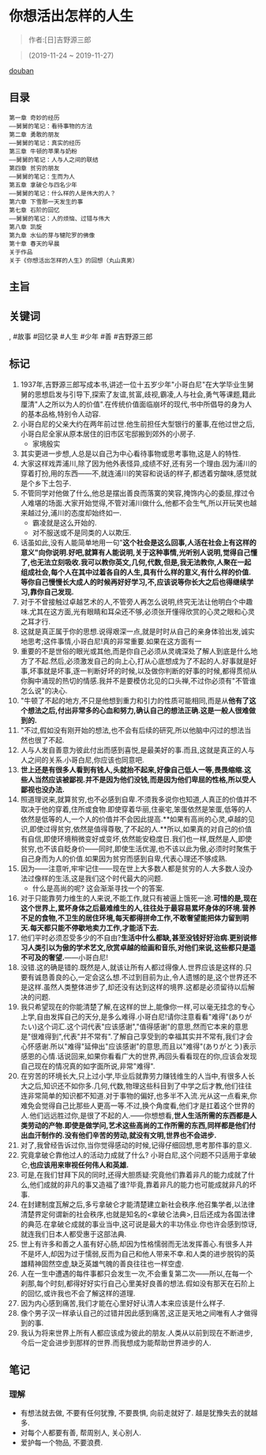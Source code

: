 # 你想活出怎样的人生

> 作者:[日]吉野源三郎

> (2019-11-24 ~ 2019-11-27)

[douban](https://book.douban.com/subject/34659228/)

## 目录
```
第一章 奇妙的经历
——舅舅的笔记：看待事物的方法
第二章 勇敢的朋友
——舅舅的笔记：真实的经历
第三章 牛顿的苹果与奶粉
——舅舅的笔记：人与人之间的联结
第四章 贫穷的朋友
——舅舅的笔记：生而为人
第五章 拿破仑与四名少年
——舅舅的笔记：什么样的人是伟大的人？
第六章 下雪那一天发生的事
第七章 石阶的回忆
——舅舅的笔记：人的烦恼、过错与伟大
第八章 凯旋
第九章 水仙的芽与犍陀罗的佛像
第十章 春天的早晨
关于作品
关于《你想活出怎样的人生》的回想（丸山真男）
```

## 主旨


## 关键词
, #故事 #回忆录 #人生 #少年 #善 #吉野源三郎

## 标记
1. 1937年,吉野源三郎写成本书,讲述一位十五岁少年"小哥白尼"在大学毕业生舅舅的思想启发与引导下,探索了友谊,贫富,歧视,霸凌,人与社会,勇气等课题,籍此厘清"人之所以为人的价值".在传统价值面临崩坏的现代,书中所倡导的身为人的基本品格,特别令人动容.
2. 小哥白尼的父亲大约在两年前过世.他生前担任大型银行的董事,在他过世之后,小哥白尼全家从原本居住的旧市区宅邸搬到郊外的小房子.
    * 家境殷实
3. 其实更进一步想,人总是以自己为中心看待事物或思考事物,这是人的特性.
4. 大家这样戏弄浦川,除了因为他外表怪异,成绩不好,还有另一个理由.因为浦川的穿着打扮,用的东西——不,就连浦川的笑容和说话的样子,都透着穷酸味,感觉就是个乡下土包子.
5. 不管同学对他做了什么,他总是摆出善良而落寞的笑容,掩饰内心的委屈,撑过令人难堪的场面.大家开始觉得,不管对浦川做什么,他都不会生气,所以开玩笑也越来越过分,浦川的态度却始终如一.
    * 霸凌就是这么开始的.
    * 对不服送或不是同类的人以欺压.
6. 话虽如此,没有人能简单地用一句"**这个社会是这么回事,人活在社会上有这样的意义"向你说明.好吧,就算有人能说明,关于这种事情,光听别人说明,觉得自己懂了,也无法立刻吸收.我可以教你英文,几何,代数,但是,我无法教你,人聚在一起组成社会,每个人在其中过着各自的人生,具有什么样的意义,有什么样的价值.等你自己慢慢长大成人的时候再好好学习,不,应该说等你长大之后也得继续学习,靠你自己发现.**
8. 对于不曾接触过卓越艺术的人,不管旁人再怎么说明,终究无法让他明白个中趣味.尤其在这方面,光有眼睛和耳朵还不够,必须张开懂得欣赏的心灵之眼和心灵之耳才行.
9. 这就是真正属于你的思想.说得艰深一点,就是时时从自己的亲身体验出发,诚实地思考;这件事情,小哥白尼!真的非常重要.如果在这方面有一
10. 重要的不是世俗的眼光或其他,而是你自己必须从灵魂深处了解人到底是什么地方了不起.然后,必须激发自己的向上心,打从心底想成为了不起的人.好事就是好事,坏事就是坏事,逐一判断好坏的时候,以及做你判断的好事的时候,都得贯彻从你胸中涌现的热切的情感.我并不是要模仿北见的口头禅,不过你必须有"不管谁怎么说"的决心.
11. "牛顿了不起的地方,不只是他想到重力和引力的性质可能相同,而是从**他有了这个想法之后,付出非常多的心血和努力,确认自己的想法正确.这是一般人很难做到的.**
12. "不过,假如没有刚开始的想法,也不会有后续的研究,所以他脑中闪过的想法当然也很了不起.
13. 人与人发自善意为彼此付出而感到喜悦,是最美好的事.而且,这就是真正的人与人之间的关系.小哥白尼,你应该也同意吧.
14. **世上还是有很多人看到有钱人,头就抬不起来,好像自己低人一等,畏畏缩缩.这些人当然应该被鄙视.并不是因为他们没钱,而是因为他们卑屈的性格,所以受人鄙视也没办法.**
15. 照道理说来,就算贫穷,也不必感到自卑.不须我多说你也知道,人真正的价值并不取决于他的穿着,住所或食物.即使穿着华丽,住豪宅,笨蛋依然是笨蛋,低等的人依然是低等的人,一个人的价值并不会因此提高.**如果有高尚的心灵,卓越的见识,即使过得贫穷,依然是值得尊敬,了不起的人.**所以,如果真的对自己的价值有自信,即使环境稍微变好或变坏,依然能安稳度日.我们也一样,既然是人,即使贫穷,也不该自眨身价——同时,即使生活优渥,也不该以此为傲,必须时时聚焦于自己身而为人的价值.如果因为贫穷而感到自卑,代表心理还不够成熟.
16. 因为——注意听,牢牢记住——现在世上大多数人都是贫穷的人.大多数人没办法过像样的生活,这是我们这个时代最大的问题.
    * 什么是高尚的呢? 这会渐渐寻找一个的答案.
17. 对于只能靠劳力维生的人来说,不能工作,就只有被逼上饿死一途.**可惜的是,现在这个世界上,累坏身体之后最难维生的人,往往处于最容易累坏身体的环境.营养不足的食物,不卫生的居住环境,每天都得拼命工作,不敢奢望能把体力留到明天.每天都只能不停歇地卖力工作,才能活下去.**
18. 他们平时必须忍受多少的不自由?**生活中什么都缺,甚至没钱好好治病.更别说修习人类引以为傲的学术艺文,欣赏卓越的绘画和音乐,对他们来说,这些都只是遥不可及的奢望.**——小哥白尼!
19. 没错.这的确是错的.既然是人,就该让所有人都过得像人.世界应该是这样的.只要有诚恳善良的心,一定会这么想.不过到目前为止,令人遗憾的是,这个世界还不是这样.虽然人类整体进步了,却还没有达到这样的境界.这都是必须留待以后解决的问题.
20. 我只希望现在的你能清楚了解,在这样的世上,能像你一样,可以毫无挂念的专心上学,自由发挥自己的天分,是多么难得.小哥白尼!请你注意看看"难得"(ありがたい)这个词汇.这个词代表"应该感谢","值得感谢"的意思,然而它本来的意思是"很难得到",代表"并不常有".了解自己享受到的幸福其实并不常有,我们才会心怀感谢.所以"难得"延伸出"应该感谢"的意思,而且以"难得"(ありがとう)表示感恩的心情.话说回来,如果你看看广大的世界,再回头看看现在的你,应该会发现自己现在的情况真的如字面所说,非常"难得".
21. 在穷苦的环境长大,只上过小学,毕业后就靠劳力赚钱维生的人当中,有很多人长大之后,知识还不如你多.几何,代数,物理这些科目到了中学之后才教,他们往往连非常简单的知识都不知道.对于事物的偏好,也多半不入流.光从这一点看来,你难免会觉得自己比那些人更高一等.不过,换个角度看,他们才是扛着这个世界的人.他们远远胜过你,是很了不起的人.——你想想看,**世人生活所需的东西都是人类劳动的产物.即使是做学问,艺术这些高尚的工作所需的东西,同样都是他们付出血汗制作的.没有他们辛苦的劳动,就没有文明,世界也不会进步.**
22. 对了,我曾经告诉过你,当你觉得感动的时候,记得仔细回想,思考那件事的意义.
23. 究竟拿破仑靠他过人的活动力成就了什么? 小哥白尼,这个问题不只适用于拿破仑,**也应该用来审视任何伟人和英雄.**
24. 可是,在我们甘拜下风的同时,还得大胆质疑:究竟他们靠着非凡的能力成就了什么,他们成就的非凡的事又造福了谁?毕竟,靠着非凡的能力也可能成就非凡的坏事.
26. 在封建制度瓦解之后,多亏拿破仑才能清楚建立新社会秩序.他召集学者,以法律清楚界定何谓新的社会秩序,也就是知名的<拿破仑法典>,日后还成为各国法律的典范.在拿破仑成就的事业当中,这可说是最大的丰功伟业.你也许会感到惊讶,就连我们日本人都受惠于这部法典.
27. 世上有许多和善之人虽有好心肠,却因为性格懦弱而无法发挥善心.有很多人并不是坏人,却因为过于懦弱,反而为自己和他人带来不幸.和人类的进步脱钩的英雄精神固然空虚,缺乏英雄气魄的善良往往也一样空虚.
28. 人在一生中遭遇的每件事都只会发生一次,不会重复第二次——所以,在每一个刹那,每个时刻,都得好好实行自己心里美好良善的想法.假如没有那天在石阶上的回忆,或许我也不会了解这样的道理.
29. 因为内心感到痛苦,我们才能在心里好好认清人本来应该是什么样子.
30. 像个男子汉一样承认自己的过错并因此感到痛苦,这正是天地之间唯有人才做得到的事.
31. 我认为将来世界上所有人都应该成为彼此的朋友.人类从以前到现在不断进步,今后一定会进步到那样的世界.而我想成为能帮助世界进步的人.

## 笔记

### 理解
* 有想法就去做, 不要有任何犹豫, 不要畏惧, 向前走就好了. 越是犹豫失去的就越多.
* 对每个人都要有善, 帮周别人, 关心别人.
* 爱护每一个物品, 不要浪费.
